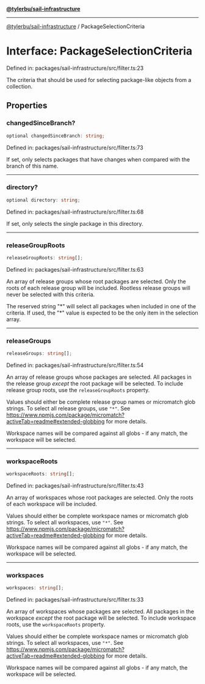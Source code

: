 [**@tylerbu/sail-infrastructure**](../README.md)

***

[@tylerbu/sail-infrastructure](../README.md) / PackageSelectionCriteria

# Interface: PackageSelectionCriteria

Defined in: packages/sail-infrastructure/src/filter.ts:23

The criteria that should be used for selecting package-like objects from a collection.

## Properties

### changedSinceBranch?

```ts
optional changedSinceBranch: string;
```

Defined in: packages/sail-infrastructure/src/filter.ts:73

If set, only selects packages that have changes when compared with the branch of this name.

***

### directory?

```ts
optional directory: string;
```

Defined in: packages/sail-infrastructure/src/filter.ts:68

If set, only selects the single package in this directory.

***

### releaseGroupRoots

```ts
releaseGroupRoots: string[];
```

Defined in: packages/sail-infrastructure/src/filter.ts:63

An array of release groups whose root packages are selected. Only the roots of each release group will be included.
Rootless release groups will never be selected with this criteria.

The reserved string "\*" will select all packages when included in one of the criteria. If used, the "\*" value is
expected to be the only item in the selection array.

***

### releaseGroups

```ts
releaseGroups: string[];
```

Defined in: packages/sail-infrastructure/src/filter.ts:54

An array of release groups whose packages are selected. All packages in the release group _except_ the root package
will be selected. To include release group roots, use the `releaseGroupRoots` property.

Values should either be complete release group names or micromatch glob strings. To select all release groups, use
`"*"`. See https://www.npmjs.com/package/micromatch?activeTab=readme#extended-globbing for more details.

Workspace names will be compared against all globs - if any match, the workspace will be selected.

***

### workspaceRoots

```ts
workspaceRoots: string[];
```

Defined in: packages/sail-infrastructure/src/filter.ts:43

An array of workspaces whose root packages are selected. Only the roots of each workspace will be included.

Values should either be complete workspace names or micromatch glob strings. To select all workspaces, use `"*"`.
See https://www.npmjs.com/package/micromatch?activeTab=readme#extended-globbing for more details.

Workspace names will be compared against all globs - if any match, the workspace will be selected.

***

### workspaces

```ts
workspaces: string[];
```

Defined in: packages/sail-infrastructure/src/filter.ts:33

An array of workspaces whose packages are selected. All packages in the workspace _except_ the root package
will be selected. To include workspace roots, use the `workspaceRoots` property.

Values should either be complete workspace names or micromatch glob strings. To select all workspaces, use `"*"`.
See https://www.npmjs.com/package/micromatch?activeTab=readme#extended-globbing for more details.

Workspace names will be compared against all globs - if any match, the workspace will be selected.
